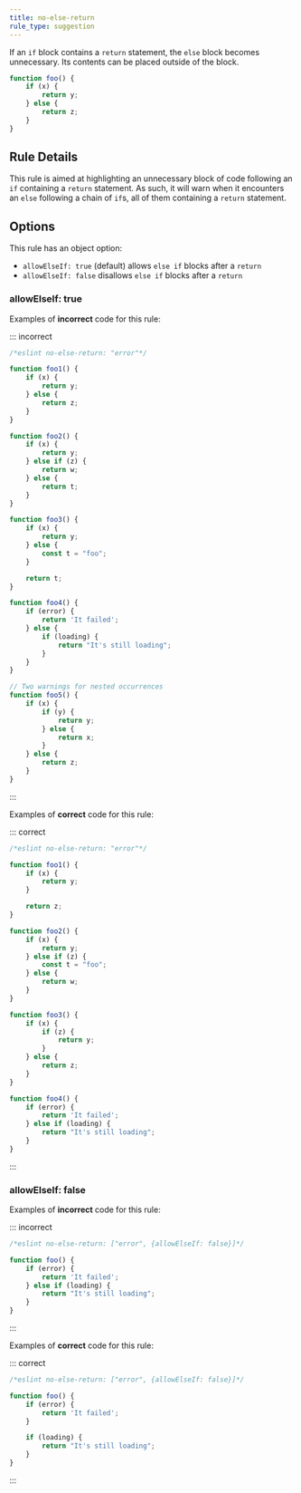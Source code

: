 ```yaml
---
title: no-else-return
rule_type: suggestion
---
```




If an `if` block contains a `return` statement, the `else` block becomes unnecessary. Its contents can be placed outside of the block.

```js
function foo() {
    if (x) {
        return y;
    } else {
        return z;
    }
}
```

## Rule Details

This rule is aimed at highlighting an unnecessary block of code following an `if` containing a `return` statement. As such, it will warn when it encounters an `else` following a chain of `if`s, all of them containing a `return` statement.

## Options

This rule has an object option:

* `allowElseIf: true` (default) allows `else if` blocks after a `return`
* `allowElseIf: false` disallows `else if` blocks after a `return`

###  allowElseIf: true

Examples of **incorrect** code for this rule:

::: incorrect

```js
/*eslint no-else-return: "error"*/

function foo1() {
    if (x) {
        return y;
    } else {
        return z;
    }
}

function foo2() {
    if (x) {
        return y;
    } else if (z) {
        return w;
    } else {
        return t;
    }
}

function foo3() {
    if (x) {
        return y;
    } else {
        const t = "foo";
    }

    return t;
}

function foo4() {
    if (error) {
        return 'It failed';
    } else {
        if (loading) {
            return "It's still loading";
        }
    }
}

// Two warnings for nested occurrences
function foo5() {
    if (x) {
        if (y) {
            return y;
        } else {
            return x;
        }
    } else {
        return z;
    }
}
```

:::

Examples of **correct** code for this rule:

::: correct

```js
/*eslint no-else-return: "error"*/

function foo1() {
    if (x) {
        return y;
    }

    return z;
}

function foo2() {
    if (x) {
        return y;
    } else if (z) {
        const t = "foo";
    } else {
        return w;
    }
}

function foo3() {
    if (x) {
        if (z) {
            return y;
        }
    } else {
        return z;
    }
}

function foo4() {
    if (error) {
        return 'It failed';
    } else if (loading) {
        return "It's still loading";
    }
}
```

:::

### allowElseIf: false

Examples of **incorrect** code for this rule:

::: incorrect

```js
/*eslint no-else-return: ["error", {allowElseIf: false}]*/

function foo() {
    if (error) {
        return 'It failed';
    } else if (loading) {
        return "It's still loading";
    }
}
```

:::

Examples of **correct** code for this rule:

::: correct

```js
/*eslint no-else-return: ["error", {allowElseIf: false}]*/

function foo() {
    if (error) {
        return 'It failed';
    }

    if (loading) {
        return "It's still loading";
    }
}
```

:::
